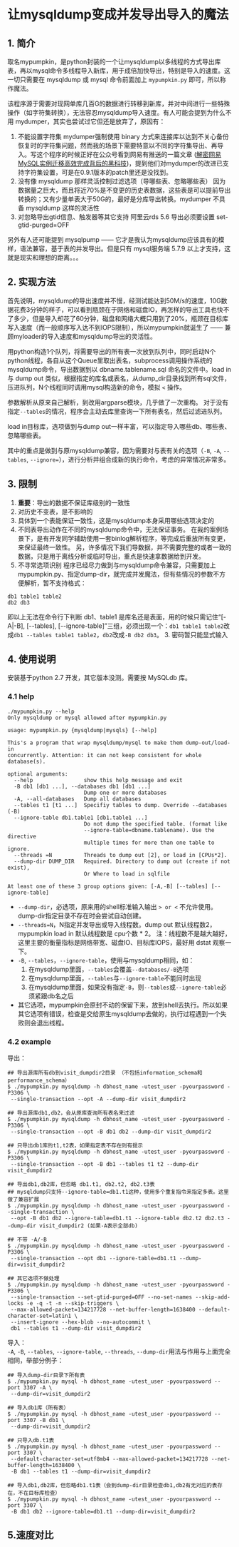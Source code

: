 # 让mysqldump变成并发导出导入的魔法

## 1. 简介
取名mypumpkin，是python封装的一个让mysqldump以多线程的方式导出库表，再以mysql命令多线程导入新库，用于成倍加快导出，特别是导入的速度。这一切只需要在 mysqldump 或 mysql 命令前面加上 `mypumpkin.py` 即可，所以称作魔法。

该程序源于需要对现网单库几百G的数据进行转移到新库，并对中间进行一些特殊操作（如字符集转换），无法容忍mysqldump导入速度。有人可能会提到为什么不用 mydumper，其实也尝试过它但还是放弃了，原因有：

1. 不能设置字符集
mydumper强制使用 binary 方式来连接库以达到不关心备份恢复时的字符集问题，然而我的场景下需要特意以不同的字符集导出、再导入。写这个程序的时候正好在公众号看到网易有推送的一篇文章 ([解密网易MySQL实例迁移高效完成背后的黑科技](http://mp.weixin.qq.com/s?__biz=MzI4NTA1MDEwNg==&mid=2650756926&idx=1&sn=b8081a8ae9456a6051d1ba519febee54&chksm=f3f9e2abc48e6bbd5912edb4e6207ff6ec5bf7123fedbf10b5c65a43146af22845dbf0787b39&scene=0#wechat_redirect))，提到他们对mydumper的改进已支持字符集设置，可是在0.9.1版本的patch里还是没找到。
2. 没有像 mysqldump 那样灵活控制过滤选项（导哪些表、忽略哪些表）
因为数据量之巨大，而且将近70%是不变更的历史表数据，这些表是可以提前导出转换的；又有少量单表大于50G的，最好是分库导出转换。mydumper 不具备 mysqldump 这样的灵活性
3. 对忽略导出gtid信息、触发器等其它支持
阿里云rds 5.6 导出必须要设置 set-gtid-purged=OFF

另外有人还可能提到 mysqlpump —— 它才是我认为mysqldump应该具有的模样，语法兼容，基于表的并发导出。但是只有 mysql服务端 5.7.9 以上才支持，这就是现实和理想的距离。。。

## 2. 实现方法
首先说明，mysqldump的导出速度并不慢，经测试能达到50M/s的速度，10G数据花费3分钟的样子，可以看到瓶颈在于网络和磁盘IO，再怎样的导出工具也快不了多少，但是导入却花了60分钟，磁盘和网络大概只用到了20%，瓶颈在目标库写入速度（而一般顺序写入达不到IOPS限制），所以mypumpkin就诞生了 —— 兼顾myloader的导入速度和mysqldump导出的灵活性。

用python构造1个队列，将需要导出的所有表一次放到队列中，同时启动N个python线程，各自从这个Queue里取出表名，subprocess调用操作系统的mysqldump命令，导出数据到以 dbname.tablename.sql 命名的文件中。load in 与 dump out 类似，根据指定的库名或表名，从dump_dir目录找到所有sql文件，压进队列，N个线程同时调用mysql构造新的命令，模拟 `<` 操作。

参数解析从原来自己解析，到改用argparse模块，几乎做了一次重构。
对于没有指定`--tables`的情况，程序会主动去库里查询一下所有表名，然后过滤进队列。

load in目标库，选项做到与dump out一样丰富，可以指定导入哪些db、哪些表、忽略哪些表。

其中的重点是做到与原mysqldump兼容，因为需要对与表有关的选项（`-B`, `-A`, `--tables`, `--ignore=`），进行分析并组合成新的执行命令，考虑的异常情况非常多。

## 3. 限制
1. **重要**：导出的数据不保证库级别的一致性
  1. 对历史不变表，是不影响的
  2. 具体到一个表能保证一致性，这是mysqldump本身采用哪些选项决定的
  3. 不同表导出动作在不同的mysqldump命令中，无法保证事务。
  在我的案例场景下，是有开发同学辅助使用一套binlog解析程序，等完成后重放所有变更，来保证最终一致性。
  另，许多情况下我们导数据，并不需要完整的或者一致的数据，只是用于离线分析或临时导出，重点是快速拿数据给到开发。
2. 不寻常选项识别
程序已经尽力做到与mysqldump命令兼容，只需要加上 mypumpkin.py、指定dump-dir，就完成并发魔法，但有些情况的参数不方便解析，暂不支持格式：
```
db1 table1 table2
db2 db3
```
即以上无法在命令行下判断 db1、table1 是库名还是表面，用的时候只需记住“[-A|-B], [--tables], [--ignore-table]”三组，必须出现一个：`db1 table1 table2`改成`db1 --tables table1 table2`，`db2`改成`-B db2 db3`。
3. 密码暂只能显式输入

## 4. 使用说明
安装基于python 2.7 开发，其它版本没测。需要按 MySQLdb 库。

### 4.1 help
```
./mypumpkin.py --help
Only mysqldump or mysql allowed after mypumpkin.py

usage: mypumpkin.py {mysqldump|mysqls} [--help]

This's a program that wrap mysqldump/mysql to make them dump-out/load-in
concurrently. Attention: it can not keep consistent for whole database(s).

optional arguments:
  --help                show this help message and exit
  -B db1 [db1 ...], --databases db1 [db1 ...]
                        Dump one or more databases
  -A, --all-databases   Dump all databases
  --tables t1 [t1 ...]  Specifiy tables to dump. Override --databases (-B)
  --ignore-table db1.table1 [db1.table1 ...]
                        Do not dump the specified table. (format like
                        --ignore-table=dbname.tablename). Use the directive
                        multiple times for more than one table to ignore.
  --threads =N          Threads to dump out [2], or load in [CPUs*2].
  --dump-dir DUMP_DIR   Required. Directory to dump out (create if not exist),
                        Or Where to load in sqlfile

At least one of these 3 group options given: [-A,-B] [--tables] [--ignore-table]
```

- `--dump-dir`，必选项，原来用的shell标准输入输出 `> or <` 不允许使用。dump-dir指定目录不存在时会尝试自动创建。
- `--threads=N`，N指定并发导出或导入线程数。dump out 默认线程数2， mypumpkin load in 默认线程数是 cpu个数 * 2。
	注：线程数不是越大越好，这里主要的衡量指标是网络带宽、磁盘IO、目标库IOPS，最好用 dstat 观察一下。
- `-B`, `--tables`，`--ignore-table`，使用与mysqldump相同，如：  
  1. 在mysqldump里面，`--tables`会覆盖`--databases/-B`选项
  2. 在mysqldump里面，`--tables`与`--ignore-table`不能同时出现
  3. 在mysqldump里面，如果没有指定`-B`，则`--tables`或`--ignore-table`必须紧跟db名之后
- 其它选项，mypumpkin会原封不动的保留下来，放到shell去执行。所以如果其它选项有错误，检查是交给原生mysqldump去做的，执行过程遇到一个失败则会退出线程。

### 4.2 example
导出：
```
## 导出源库所有db到visit_dumpdir2目录 （不包括information_schema和performance_schema）
$ ./mypumpkin.py mysqldump -h dbhost_name -utest_user -pyourpassword -P3306 \
 --single-transaction --opt -A --dump-dir visit_dumpdir2

## 导出源库db1,db2，会从原库查询所有表名来过滤
$ ./mypumpkin.py mysqldump -h dbhost_name -utest_user -pyourpassword -P3306 \
 --single-transaction --opt -B db1 db2 --dump-dir visit_dumpdir2

## 只导出db1库的t1,t2表，如果指定表不存在则有提示
$ ./mypumpkin.py mysqldump -h dbhost_name -utest_user -pyourpassword -P3306 \
 --single-transaction --opt -B db1 --tables t1 t2 --dump-dir visit_dumpdir2

## 导出db1,db2库，但忽略 db1.t1, db2.t2, db2.t3表
## mysqldump只支持--ignore-table=db1.t1这种，使用多个重复指令来指定多表。这里做了兼容扩展
$ ./mypumpkin.py mysqldump -h dbhost_name -utest_user -pyourpassword --single-transaction \
 --opt -B db1 db2 --ignore-table=db1.t1 --ignore-table db2.t2 db2.t3 --dump-dir visit_dumpdir2 (如果-A表示全部db)

## 不带 -A/-B
$ ./mypumpkin.py mysqldump -h dbhost_name -utest_user -pyourpassword -P3306 \
 --single-transaction --opt db1 --ignore-table=db1.t1 --dump-dir=visit_dumpdir2

## 其它选项不做处理
$ ./mypumpkin.py mysqldump -h dbhost_name -utest_user -pyourpassword -P3306 \
 --single-transaction --set-gtid-purged=OFF --no-set-names --skip-add-locks -e -q -t -n --skip-triggers \
 --max-allowed-packet=134217728 --net-buffer-length=1638400 --default-character-set=latin1 \
 --insert-ignore --hex-blob --no-autocommit \
 db1 --tables t1 --dump-dir visit_dumpdir2
```

导入：  
`-A`, `-B`, `--tables`, `--ignore-table`, `--threads`, `--dump-dir`用法与作用与上面完全相同，举部分例子：

```
## 导入dump-dir目录下所有表
$ ./mypumpkin.py mysql -h dbhost_name -utest_user -pyourpassword --port 3307 -A \
 --dump-dir=visit_dumpdir2

## 导入db1库（所有表）
$ ./mypumpkin.py mysql -h dbhost_name -utest_user -pyourpassword --port 3307 -B db1 \
 --dump-dir=visit_dumpdir2

## 只导入db.t1表
$ ./mypumpkin.py mysql -h dbhost_name -utest_user -pyourpassword --port 3307 \
 --default-character-set=utf8mb4 --max-allowed-packet=134217728 --net-buffer-length=1638400 \
 -B db1 --tables t1 --dump-dir=visit_dumpdir2

## 导入db1,db2库，但忽略db1.t1表（会到dump-dir目录检查db1,db2有无对应的表存在，不在目标库检查）
$ ./mypumpkin.py mysql -h dbhost_name -utest_user -pyourpassword --port 3307 \
 -B db1 db2 --ignore-table=db1.t1 --dump-dir=visit_dumpdir2
```

## 5.速度对比
